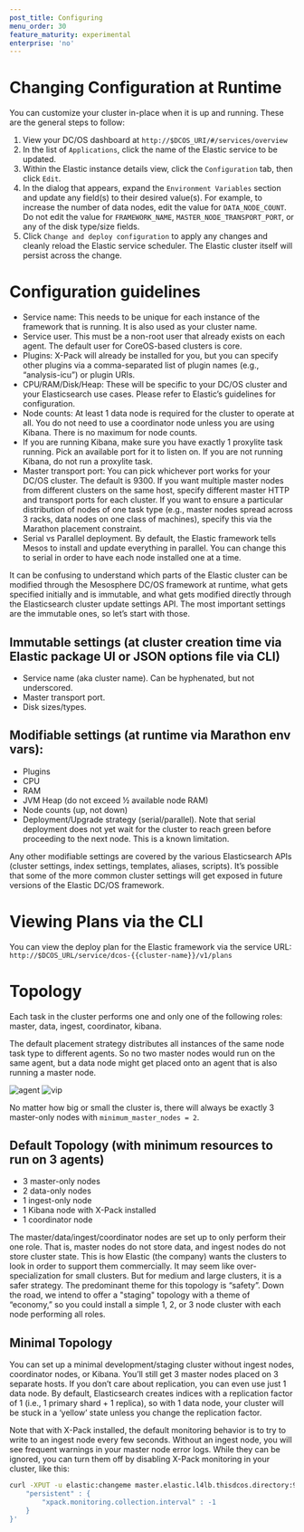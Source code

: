 ```yaml
---
post_title: Configuring
menu_order: 30
feature_maturity: experimental
enterprise: 'no'
---
```


# Changing Configuration at Runtime

You can customize your cluster in-place when it is up and running. These are the general steps to follow:

1.  View your DC/OS dashboard at `http://$DCOS_URI/#/services/overview`
1.  In the list of `Applications`, click the name of the Elastic service to be updated.
1.  Within the Elastic instance details view, click the `Configuration` tab, then click `Edit`.
1.  In the dialog that appears, expand the `Environment Variables` section and update any field(s) to their desired value(s). For example, to increase the number of data nodes, edit the value for `DATA_NODE_COUNT`. Do not edit the value for `FRAMEWORK_NAME`, `MASTER_NODE_TRANSPORT_PORT`, or any of the disk type/size fields.
1.  Click `Change and deploy configuration` to apply any changes and cleanly reload the Elastic service scheduler. The Elastic cluster itself will persist across the change.

# Configuration guidelines

- Service name: This needs to be unique for each instance of the framework that is running. It is also used as your cluster name.
- Service user. This must be a non-root user that already exists on each agent. The default user for CoreOS-based clusters is core.
- Plugins: X-Pack will already be installed for you, but you can specify other plugins via a comma-separated list of plugin names (e.g., “analysis-icu”) or plugin URIs.
- CPU/RAM/Disk/Heap: These will be specific to your DC/OS cluster and your Elasticsearch use cases. Please refer to Elastic’s guidelines for configuration.
- Node counts: At least 1 data node is required for the cluster to operate at all. You do not need to use a coordinator node unless you are using Kibana. There is no maximum for node counts.
- If you are running Kibana, make sure you have exactly 1 proxylite task running. Pick an available port for it to listen on. If you are not running Kibana, do not run a proxylite task.
- Master transport port: You can pick whichever port works for your DC/OS cluster. The default is 9300. If you want multiple master nodes from different clusters on the same host, specify different master HTTP and transport ports for each cluster. If you want to ensure a particular distribution of nodes of one task type (e.g., master nodes spread across 3 racks, data nodes on one class of machines), specify this via the Marathon placement constraint.
- Serial vs Parallel deployment. By default, the Elastic framework tells Mesos to install and update everything in parallel. You can change this to serial in order to have each node installed one at a time.

It can be confusing to understand which parts of the Elastic cluster can be modified through the Mesosphere DC/OS framework at runtime, what gets specified initially and is immutable, and what gets modified directly through the Elasticsearch cluster update settings API. The most important settings are the immutable ones, so let’s start with those.

## Immutable settings (at cluster creation time via Elastic package UI or JSON options file via CLI)

- Service name (aka cluster name). Can be hyphenated, but not underscored.
- Master transport port.
- Disk sizes/types.

## Modifiable settings (at runtime via Marathon env vars):

- Plugins
- CPU
- RAM
- JVM Heap (do not exceed ½ available node RAM)
- Node counts (up, not down)
- Deployment/Upgrade strategy (serial/parallel). Note that serial deployment does not yet wait for the cluster to reach green before proceeding to the next node. This is a known limitation.

Any other modifiable settings are covered by the various Elasticsearch APIs (cluster settings, index settings, templates, aliases, scripts). It’s possible that some of the more common cluster settings will get exposed in future versions of the Elastic DC/OS framework.

# Viewing Plans via the CLI

You can view the deploy plan for the Elastic framework via the service URL: `http://$DCOS_URL/service/dcos-{{cluster-name}}/v1/plans`

# Topology

Each task in the cluster performs one and only one of the following roles: master, data, ingest, coordinator, kibana.

The default placement strategy distributes all instances of the same node task type to different agents. So no two master nodes would run on the same agent, but a data node might get placed onto an agent that is also running a master node.

![agent](img/private-nodes-by-agent.png "Private Nodes Grouped by Agent")
![vip](img/private-node-by-vip.png "Private Nodes Grouped by Named VIP")

No matter how big or small the cluster is, there will always be exactly 3 master-only nodes with `minimum_master_nodes = 2`.

## Default Topology (with minimum resources to run on 3 agents)

- 3 master-only nodes
- 2 data-only nodes
- 1 ingest-only node
- 1 Kibana node with X-Pack installed
- 1 coordinator node

The master/data/ingest/coordinator nodes are set up to only perform their one role. That is, master nodes do not store data, and ingest nodes do not store cluster state. This is how Elastic (the company) wants the clusters to look in order to support them commercially. It may seem like over-specialization for small clusters. But for medium and large clusters, it is a safer strategy. The predominant theme for this topology is “safety”. Down the road, we intend to offer a "staging" topology with a theme of “economy,” so you could install a simple 1, 2, or 3 node cluster with each node performing all roles.

## Minimal Topology

You can set up a minimal development/staging cluster without ingest nodes, coordinator nodes, or Kibana. You’ll still get 3 master nodes placed on 3 separate hosts. If you don’t care about replication, you can even use just 1 data node. By default, Elasticsearch creates indices with a replication factor of 1 (i.e., 1 primary shard + 1 replica), so with 1 data node, your cluster will be stuck in a ‘yellow’ state unless you change the replication factor.

Note that with X-Pack installed, the default monitoring behavior is to try to write to an ingest node every few seconds. Without an ingest node, you will see frequent warnings in your master node error logs. While they can be ignored, you can turn them off by disabling X-Pack monitoring in your cluster, like this:

```bash
curl -XPUT -u elastic:changeme master.elastic.l4lb.thisdcos.directory:9200/_cluster/settings -d '{
    "persistent" : {
        "xpack.monitoring.collection.interval" : -1
    }
}'
```
